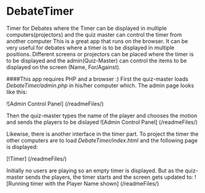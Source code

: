 # DebateTimer
Timer for Debates where the Timer can be displayed in multiple computers(projectors) and the quiz master can control the timer from another computer
This is a great app that runs on the browser. It can be very useful for debates where a timer is to be displayed in multiple positions. Different screens or projectors can be placed where the timer is to be displayed and the admin(Quiz-Master) can control the items to be displayed on the screen (Name, For/Against). 

####This app requires PHP and a browser :) 
First the quiz-master loads _DebateTimer/admin.php_ in his/her computer which. The admin page looks like this:

![Admin Control Panel] (/readmeFiles/)

Then the quiz-master types the name of the player and chooses the motion and sends the players to be dislayed
![Admin Control Panel] (/readmeFiles/)

Likewise, there is another interface in the timer part.
To project the timer the other computers are to load _DebateTimer/index.html_ and the following page is displayed:

[!Timer] (/readmeFiles/)

Initially no users are playing so an empty timer is displayed. But as the quiz-master sends the players, the timer starts and the screen gets updated to:
![Running timer with the Player Name shown] (/readmeFiles/)
